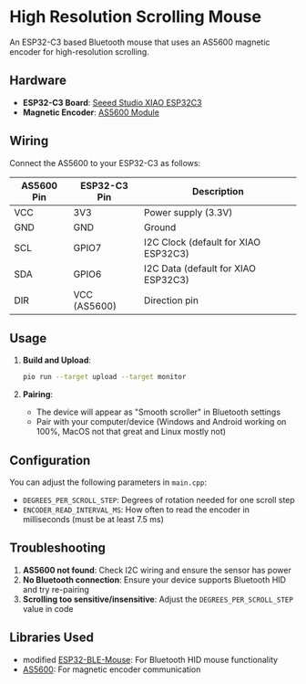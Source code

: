 # High Resolution Scrolling Mouse

An ESP32-C3 based Bluetooth mouse that uses an AS5600 magnetic encoder for high-resolution scrolling.

## Hardware

- **ESP32-C3 Board**: [Seeed Studio XIAO ESP32C3](https://www.aliexpress.com/item/1005005382287176.html)
- **Magnetic Encoder**: [AS5600 Module](https://www.aliexpress.com/item/1005009122468349.html)

## Wiring

Connect the AS5600 to your ESP32-C3 as follows:

| AS5600 Pin | ESP32-C3 Pin | Description                          |
| ---------- | ------------ | ------------------------------------ |
| VCC        | 3V3          | Power supply (3.3V)                  |
| GND        | GND          | Ground                               |
| SCL        | GPIO7        | I2C Clock (default for XIAO ESP32C3) |
| SDA        | GPIO6        | I2C Data (default for XIAO ESP32C3)  |
| DIR        | VCC (AS5600) | Direction pin                        |

## Usage

1. **Build and Upload**:

   ```bash
   pio run --target upload --target monitor
   ```

2. **Pairing**:

   - The device will appear as "Smooth scroller" in Bluetooth settings
   - Pair with your computer/device (Windows and Android working on 100%, MacOS not that great and Linux mostly not)

## Configuration

You can adjust the following parameters in `main.cpp`:

- `DEGREES_PER_SCROLL_STEP`: Degrees of rotation needed for one scroll step
- `ENCODER_READ_INTERVAL_MS`: How often to read the encoder in milliseconds (must be at least 7.5 ms)

## Troubleshooting

1. **AS5600 not found**: Check I2C wiring and ensure the sensor has power
2. **No Bluetooth connection**: Ensure your device supports Bluetooth HID and try re-pairing
3. **Scrolling too sensitive/insensitive**: Adjust the `DEGREES_PER_SCROLL_STEP` value in code

## Libraries Used

- modified [ESP32-BLE-Mouse](https://github.com/T-vK/ESP32-BLE-Mouse): For Bluetooth HID mouse functionality
- [AS5600](https://github.com/RobTillaart/AS5600): For magnetic encoder communication
